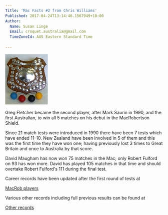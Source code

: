 ```yaml
---
Title: 'Mac Facts #2 from Chris Williams'
Published: 2017-04-24T13:14:46.1567949+10:00
Author:
  Name: Susan Linge
  Email: croquet.australia@gmail.com
  TimeZoneId: AUS Eastern Standard Time

---
```

<img src="/macrobertson-international-croquet-shield-4.jpg"/>


Greg Fletcher became the second player, after Mark Saurin in 1990, and the first Australian, to win all 5 matches on his debut in the MacRobertson Shield.

Since 21 match tests were introduced in 1990 there have been 7 tests which have ended 11-10. New Zealand have been involved in 5 of them and this was the first time they have won one; having previously lost 3 times to Great Britain and once to Australia by that score.

David Maugham has now won 75 matches in the Mac; only Robert Fulford on 93 has won more. David has played 105 matches in that time and should overtake Robert Fulford's 111 during the final test.

Career records have been updated after the first round of tests at

[MacRob players](http://www.croquetrecords.com/records/mac/maplayers.htm)

Various other records including full previous results can be found at

[Other records](http://www.croquetrecords.com/records/mac/index.htm)